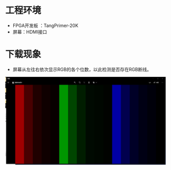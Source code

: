 # 工程环境

+ FPGA开发板 ：TangPrimer-20K
+ 屏幕：HDMI接口



# 下载现象

+ 屏幕从左往右依次显示RGB的各个位数，以此检测是否存在RGB断线。

![Finish](Finish.png)
